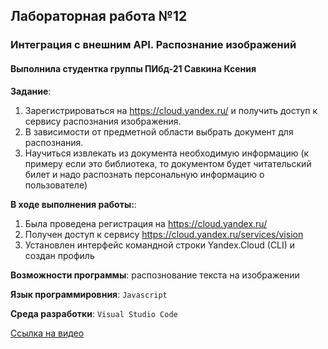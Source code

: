 ## Лабораторная работа №12
### Интеграция с внешним API. Распознание изображений
#### Выполнила студентка группы ПИбд-21 __Савкина Ксения__

__Задание__: 

1. Зарегистрироваться на https://cloud.yandex.ru/ и получить доступ к сервису распознания изображения.
2. В зависимости от предметной области выбрать документ для распознания.
3. Научиться извлекать из документа необходимую информацию (к примеру если это библиотека, то документом будет читательский билет и надо распознать персональную информацию о пользователе)

__В ходе выполнения работы:__: 

1. Была проведена регистрация на https://cloud.yandex.ru/
2. Получен доступ к сервису https://cloud.yandex.ru/services/vision
3. Установлен интерфейс командной строки Yandex.Cloud (CLI) и создан профиль

__Возможности программы__: распознование текста на изображении

__Язык программировния__: `Javascript` 

__Среда разработки__: `Visual Studio Code` 

[Ссылка на видео](https://youtu.be/GcJL2wAXKG8 "Демонстрация лабораторной")